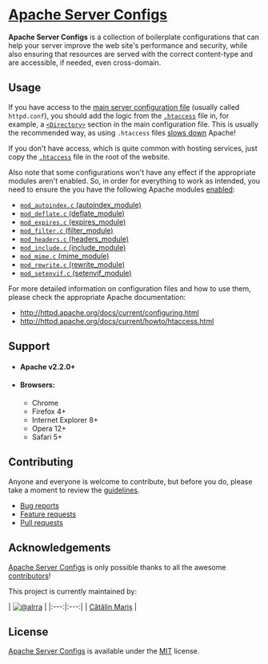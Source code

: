 # [Apache Server Configs](https://github.com/h5bp/server-configs-apache/)

__Apache Server Configs__ is a collection of boilerplate configurations that
can help your server improve the web site's performance and security, while
also ensuring that resources are served with the correct content-type and are
accessible, if needed, even cross-domain.

## Usage

If you have access to the [main server configuration
file](http://httpd.apache.org/docs/current/configuring.html#main)
(usually called `httpd.conf`), you should add the logic from the
[`.htaccess`](https://github.com/h5bp/server-configs-apache/tree/master/.htaccess)
file in, for example, a
[`<Directory>`](http://httpd.apache.org/docs/current/mod/core.html#directory)
section in the main configuration file. This is usually the recommended way, as
using `.htaccess` files [slows
down](http://httpd.apache.org/docs/current/howto/htaccess.html#when) Apache!

If you don't have access, which is quite common with hosting services, just copy
the [`.htaccess`](https://github.com/h5bp/server-configs-apache/tree/master/.htaccess)
file in the root of the website.

Also note that some configurations won't have any effect if the appropriate
modules aren't enabled. So, in order for everything to work as intended, you
need to ensure the you have the following Apache modules
[enabled](https://github.com/h5bp/server-configs-apache/wiki/How-to-enable-Apache-modules):
  * [`mod_autoindex.c` (autoindex_module)](http://httpd.apache.org/docs/current/mod/mod_autoindex.html)
  * [`mod_deflate.c` (deflate_module)](http://httpd.apache.org/docs/current/mod/mod_deflate.html)
  * [`mod_expires.c` (expires_module)](http://httpd.apache.org/docs/current/mod/mod_expires.html)
  * [`mod_filter.c` (filter_module)](http://httpd.apache.org/docs/current/mod/mod_filter.html)
  * [`mod_headers.c` (headers_module)](http://httpd.apache.org/docs/current/mod/mod_headers.html)
  * [`mod_include.c` (include_module)](http://httpd.apache.org/docs/current/mod/mod_include.html)
  * [`mod_mime.c` (mime_module)](http://httpd.apache.org/docs/current/mod/mod_mime.html)
  * [`mod_rewrite.c` (rewrite_module)](http://httpd.apache.org/docs/current/mod/mod_rewrite.html)
  * [`mod_setenvif.c` (setenvif_module)](http://httpd.apache.org/docs/current/mod/mod_setenvif.html)

For more detailed information on configuration files and how to use them, please
check the appropriate Apache documentation:

* http://httpd.apache.org/docs/current/configuring.html
* http://httpd.apache.org/docs/current/howto/htaccess.html


## Support

* #### __Apache v2.2.0+__

* #### __Browsers:__

  * Chrome
  * Firefox 4+
  * Internet Explorer 8+
  * Opera 12+
  * Safari 5+


## Contributing

Anyone and everyone is welcome to contribute, but before you do, please take a
moment to review the [guidelines](CONTRIBUTING.md).

* [Bug reports](CONTRIBUTING.md#bugs)
* [Feature requests](CONTRIBUTING.md#features)
* [Pull requests](CONTRIBUTING.md#pull-requests)


## Acknowledgements

[Apache Server Configs](https://github.com/h5bp/server-configs-apache/) is
only possible thanks to all the awesome
[contributors](https://github.com/h5bp/server-configs-apache/graphs/contributors)!

This project is currently maintained by:

| [![@alrra](http://s.gravatar.com/avatar/2fc3f42c9411898f83f3af8ede902591?s=90)](http://twitter.com/alrra "Follow @alrra on Twitter") |
|:---:|:---:|
| [Cătălin Mariș](http://twitter.com/alrra) |


## License

[Apache Server Configs](https://github.com/h5bp/server-configs-apache/) is
available under the [MIT](LICENSE.md) license.
